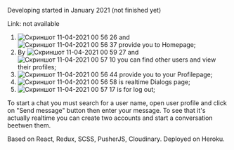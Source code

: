 Developing started in January 2021 (not finished yet)

Link: not available


1. ![Скриншот 11-04-2021 00 56 26](https://user-images.githubusercontent.com/73401289/114286644-e84f9680-9a60-11eb-95c9-9bbce1dd6d37.png) and ![Скриншот 11-04-2021 00 56 37](https://user-images.githubusercontent.com/73401289/114286651-fbfafd00-9a60-11eb-915e-f2b8b010cd50.png) provide you to Homepage;
2. By ![Скриншот 11-04-2021 00 59 27](https://user-images.githubusercontent.com/73401289/114286671-2ea4f580-9a61-11eb-8f68-3b0a33e3278c.png) and ![Скриншот 11-04-2021 00 57 10](https://user-images.githubusercontent.com/73401289/114286681-3a90b780-9a61-11eb-831e-e0f8ef293e4b.png) you can find other users and view their profiles;
3. ![Скриншот 11-04-2021 00 56 44](https://user-images.githubusercontent.com/73401289/114286707-7a579f00-9a61-11eb-9bcd-053d239c4d61.png) provide you to your Profilepage;
4. ![Скриншот 11-04-2021 00 56 58](https://user-images.githubusercontent.com/73401289/114286719-90655f80-9a61-11eb-992b-ee1920fdde93.png) is realtime Dialogs page;
5. ![Скриншот 11-04-2021 00 57 17](https://user-images.githubusercontent.com/73401289/114286730-aa9f3d80-9a61-11eb-989c-bdf45c732eda.png) is for log out;

To start a chat you must search for a user name, open user profile and click on "Send message" button then enter your message.
To see that it's actually realtime you can create two accounts and start a conversation beetwen them.

Based on React, Redux, SCSS, PusherJS, Cloudinary.
Deployed on Heroku.

